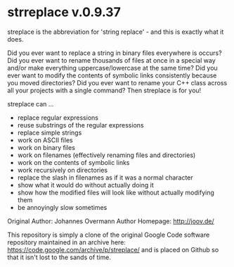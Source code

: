 strreplace v.0.9.37
===================

streplace is the abbreviation for 'string replace' - and this is exactly what it does.

Did you ever want to replace a string in binary files everywhere is occurs? Did you ever want to rename thousands of files at once in a special way and/or make everything uppercase/lowercase at the same time? Did you ever want to modify the contents of symbolic links consistently because you moved directories? Did you ever want to rename your C++ class across all your projects with a single command? Then streplace is for you!

streplace can ...

  * replace regular expressions
  * reuse substrings of the regular expressions
  * replace simple strings
  * work on ASCII files
  * work on binary files
  * work on filenames (effectively renaming files and directories)
  * work on the contents of symbolic links
  * work recursively on directories
  * replace the slash in filenames as if it was a normal character
  * show what it would do without actually doing it
  * show how the modified files will look like without actually modifying them
  * be annoyingly slow sometimes


Original Author: Johannes Overmann
Author Homepage: <http://joov.de/>

This repository is simply a clone of the original Google Code software
repository maintained in an archive here:
<https://code.google.com/archive/p/streplace/> and is placed on Github so that
it isn't lost to the sands of time.

